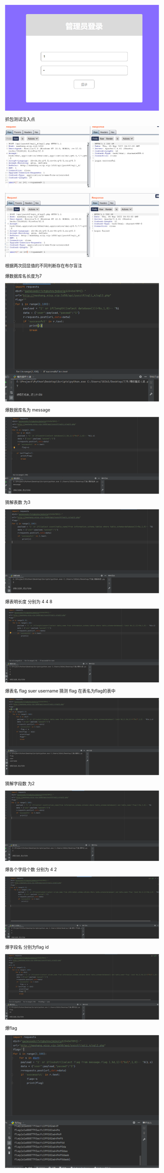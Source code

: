 ![image-20220505125455320](sql.assets/image-20220505125455320.png)

抓包测试注入点

![image-20220505125218371](sql.assets/image-20220505125218371.png)

![image-20220505125313678](sql.assets/image-20220505125313678.png)

根据两次回显值的不同判断存在布尔盲注

爆数据库名长度为7

![image-20220505011831954](sql.assets/image-20220505011831954.png)

爆数据库名为 message

![image-20220505011953939](sql.assets/image-20220505011953939.png)

猜解表数 为3

![image-20220505124954601](sql.assets/image-20220505124954601.png)

爆表明长度 分别为 4 4 8

![image-20220505012008219](sql.assets/image-20220505012008219.png)

爆表名 flag suer username 猜测 flag 在表名为flag的表中

![image-20220505010613032](sql.assets/image-20220505010613032.png)

猜解字段数 为2

![image-20220505010921882](sql.assets/image-20220505010921882.png)

爆各个字段个数 分别为 4 2

![image-20220505011446509](sql.assets/image-20220505011446509.png)

爆字段名 分别为flag  id 

![image-20220505011538397](sql.assets/image-20220505011538397.png)

爆flag

![image-20220505011652626](sql.assets/image-20220505011652626.png)